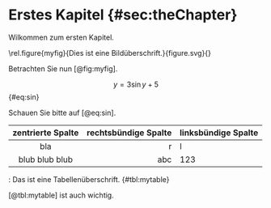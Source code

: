 # Erstes Kapitel {#sec:theChapter}

Wilkommen zum ersten Kapitel.

\rel.figure{myfig}{Dies ist eine Bildüberschrift.}{figure.svg}{}

Betrachten Sie nun [@fig:myfig].

$$ y = 3\sin{y} +5$$ {#eq:sin}

Schauen Sie bitte auf [@eq:sin].

|zentrierte Spalte|rechtsbündige Spalte|linksbündige Spalte|
|:-:|--:|:--|
|bla|r|l|
|blub blub blub|abc|123|

: Das ist eine Tabellenüberschrift. {#tbl:mytable}

[@tbl:mytable] ist auch wichtig.

